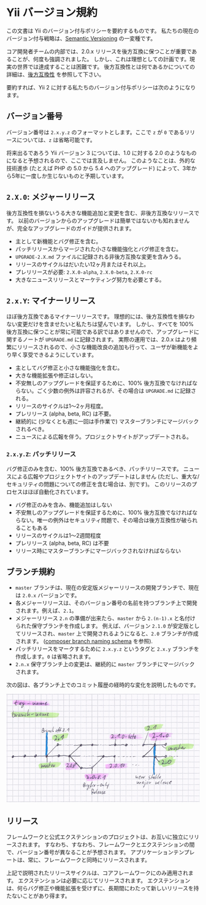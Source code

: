 Yii バージョン規約
==================

この文書は Yii のバージョン付与ポリシーを要約するものです。
私たちの現在のバージョン付与戦略は、[Semantic Versioning](http://semver.org/) の一変種です。

コア開発者チームの内部では、2.0.x リリースを後方互換に保つことが重要であることが、何度も強調されました。
しかし、これは理想としての計画です。現実の世界では達成することは困難です。
後方互換性とは何であるかについての詳細は、[後方互換性](bc.md) を参照して下さい。

要約すれば、Yii 2 に対する私たちのバージョン付与ポリシーは次のようになります。

## バージョン番号

バージョン番号は `2.x.y.z` のフォーマットとします。ここで `z` が `0` であるリリースについては、`z` は省略可能です。

将来出るであろう Yii バージョン 3 については、1.0 に対する 2.0 のようなものになると予想されるので、ここでは言及しません。
このようなことは、外的な技術進歩 (たとえば PHP の 5.0 から 5.4 へのアップグレード) によって、3年から5年に一度しか生じないものと予期しています。

## `2.X.0`: メジャーリリース

後方互換性を損ないうる大きな機能追加と変更を含む、非後方互換なリリースです。
以前のバージョンからのアップグレードは簡単ではないかも知れませんが、完全なアップグレードのガイドが提供されます。

* 主として新機能とバグ修正を含む。
* パッチリリースからマージされた小さな機能強化とバグ修正を含む。
* `UPGRADE-2.X.md` ファイルに記録される非後方互換な変更を含みうる。
* リリースのサイクルはだいたい12ヶ月またはそれ以上。
* プレリリースが必要: `2.X.0-alpha`, `2.X.0-beta`, `2.X.0-rc`
* 大きなニュースリリースとマーケティング努力を必要とする。

## `2.x.Y`: マイナーリリース

ほぼ後方互換であるマイナーリリースです。
理想的には、後方互換性を損なわない変更だけを含ませたいと私たちは望んでいます。
しかし、すべてを 100% 後方互換に保つことが常に可能である訳ではありませんので、アップグレードに関するノートが `UPGRADE.md` に記録されます。
実際の運用では、2.0.x はより頻繁にリリースされるので、小さな機能改良の追加も行って、ユーザが新機能をより早く享受できるようにしています。

* 主としてバグ修正と小さな機能強化を含む。
* 大きな機能拡張や修正はしない。
* 不安無しのアップグレードを保証するために、100% 後方互換でなければならない。ごく少数の例外は許容されるが、その場合は `UPGRADE.md` に記録される。
* リリースのサイクルは1～2ヶ月程度。
* プレリリース (alpha, beta, RC) は不要。
* 継続的に (少なくとも週に一回は手作業で) マスターブランチにマージバックされるべき。
* ニュースによる広報を伴う。プロジェクトサイトがアップデートされる。

### `2.x.y.Z`: パッチリリース

バグ修正のみを含む、100% 後方互換であるべき、パッチリリースです。
ニュースによる広報やプロジェクトサイトのアップデートはしません (ただし、重大な/セキュリティの問題についての修正を含む場合は、別です)。
このリリースのプロセスはほぼ自動化されています。

* バグ修正のみを含み、機能追加はしない
* 不安無しのアップグレードを保証するために、100% 後方互換でなければならない。唯一の例外はセキュリティ問題で、その場合は後方互換性が破られることもある
* リリースのサイクルは1～2週間程度
* プレリリース (alpha, beta, RC) は不要
* リリース時にマスターブランチにマージバックされなければならない


## ブランチ規約

* `master` ブランチは、現在の安定版メジャーリリースの開発ブランチで、現在は `2.0.x` バージョンです。
* 各メジャーリリースは、そのバージョン番号の名前を持つブランチ上で開発されます。例えば、`2.1`。
* メジャーリリース `2.n` の準備が出来たら、`master` から `2.(n-1).x` と名付けられた保守ブランチを作成します。
例えば、バージョン `2.1.0` が安定版としてリリースされ、`master` 上で開発されるようになると、`2.0` ブランチが作成されます。
  ([composer branch naming schema](https://getcomposer.org/doc/02-libraries.md#branches) を参照).
* パッチリリースをマークするために `2.x.y.z` というタグと `2.x.y` ブランチを作成します。`0` は省略されます。
* `2.n.x` 保守ブランチ上の変更は、継続的に `master` ブランチにマージバックされます。

次の図は、各ブランチ上でのコミット履歴の経時的な変化を説明したものです。

![ブランチ規約](versions-branches.png)


## リリース

フレームワークと公式エクステンションのプロジェクトは、お互いに独立にリリースされます。
すなわち、すなわち、フレームワークとエクステンションの間で、バージョン番号が異なることが予想されます。
アプリケーションテンプレートは、常に、フレームワークと同時にリリースされます。

上記で説明されたリリースサイクルは、コアフレームワークにのみ適用されます。
エクステンションは必要に応じてリリースされます。
エクステンションは、何らバグ修正や機能拡張を受けずに、長期間にわたって新しいリリースを持たないことがあり得ます。
